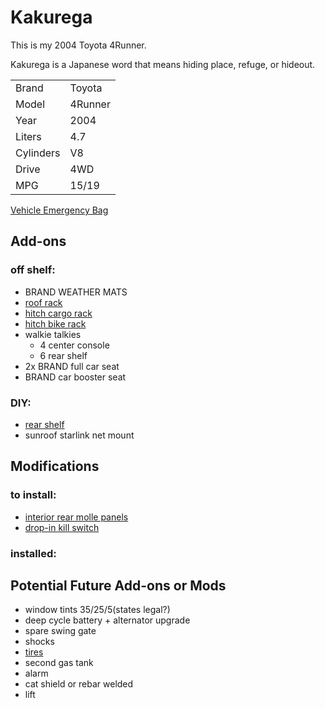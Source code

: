 # Kakurega

This is my 2004 Toyota 4Runner.

Kakurega is a Japanese word that means hiding place, refuge, or hideout.

|||
|-|-|
|Brand|Toyota|
|Model|4Runner|
|Year|2004|
|Liters|4.7|
|Cylinders|V8|
|Drive|4WD|
|MPG|15/19|

[Vehicle Emergency Bag](vehicle_emergency_bag.md)

## Add-ons

### off shelf:

- BRAND WEATHER MATS
- [roof rack](roof_rack.md)
- [hitch cargo rack](hitch_cargo_rack.md)
- [hitch bike rack](hitch_bike_rack.md)
- walkie talkies
  - 4 center console
  - 6 rear shelf
- 2x BRAND full car seat
- BRAND car booster seat

### DIY:

- [rear shelf](shelf.md)
- sunroof starlink net mount

## Modifications

### to install:

- [interior rear molle panels](https://radodesignsco.com/products/2006-2009-toyota-4runner-complete-molle-setup)
- [drop-in kill switch](https://41twentytwo.com/product/vehicle-kill-switch/?srsltid=AfmBOorZS5GheO_y4A-6SjH9RFNpujMs9L74ZfeDvTJ2v-zqq-iQINJf)

### installed:

## Potential Future Add-ons or Mods

- window tints 35/25/5(states legal?)
- deep cycle battery + alternator upgrade
- spare swing gate
- shocks
- [tires](https://www.bfgoodrichtires.com/auto/tires/all-terrain-t-a-ko3)
- second gas tank
- alarm
- cat shield or rebar welded
- lift
